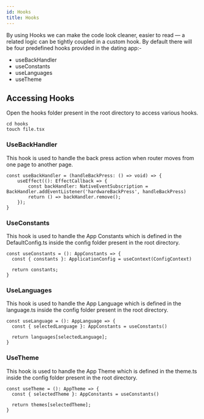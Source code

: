 ```yaml
---
id: Hooks
title: Hooks
---
```


By using Hooks we can make the code look cleaner, easier to read — a related logic can be tightly coupled in a custom hook.
By default there will be four predefined hooks provided in the dating app:-
* useBackHandler
* useConstants
* useLanguages
* useTheme

## Accessing Hooks
Open the hooks folder present in the root directory to access various hooks.

```
cd hooks
touch file.tsx
```

### UseBackHandler
This hook is used to handle the back press action when router moves from one page to another page.

```
const useBackHandler = (handleBackPress: () => void) => {
    useEffect((): EffectCallback => {
        const backHandler: NativeEventSubscription = BackHandler.addEventListener('hardwareBackPress', handleBackPress)
        return () => backHandler.remove();
    });
}
```

### UseConstants
This hook is used to handle the App Constants which is defined in the DefaultConfig.ts inside the config folder present in the root directory.

```
const useConstants = (): AppConstants => {
  const { constants }: ApplicationConfig = useContext(ConfigContext)

  return constants;
}
```

### UseLanguages
This hook is used to handle the App Language which is defined in the language.ts inside the config folder present in the root directory.

```
const useLanguage = (): AppLanguage => {
  const { selectedLanguage }: AppConstants = useConstants()

  return languages[selectedLanguage];
}
```

### UseTheme
This hook is used to handle the App Theme which is defined in the theme.ts inside the config folder present in the root directory.

```
const useTheme = (): AppTheme => {
  const { selectedTheme }: AppConstants = useConstants()

  return themes[selectedTheme];
}
```
